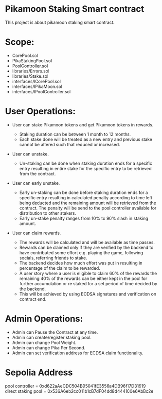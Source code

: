 # Pikamoon Staking Smart contract

This project is about pikamoon staking smart contract. 

# Scope:

- CorePool.sol
- PikaStakingPool.sol
- PoolController.sol
- libraries/Errors.sol
- libraries/Stake.sol
- interfaces/ICorePool.sol
- interfaces/IPikaMoon.sol
- interfaces/IPoolController.sol

# User Operations:

- User can stake Pikamoon tokens and get Pikamoon tokens in rewards.
    * Staking duration can be between 1 month to 12 months.
    * Each stake done will be treated as a new entry and previous stake cannot be altered such that reduced or increased.

- User can unstake. 
    * Un-staking can be done when staking duration ends for a specific entry resulting in entire stake for the specific entry to be retrieved from the contract.

- User can early unstake.
    * Early un-staking can be done before staking duration ends for a specific entry resulting in calculated penalty according to time left being deducted and the remaining amount will be retrieved from the contract. The penalty will be send to the pool controller available for distribution to other stakers.
    * Early un-stake penalty ranges from 10% to 90% slash in staking amount.

- User can claim rewards.
    * The rewards will be calculated and will be available as time passes.
    * Rewards can be claimed only if they are verified by the backend to have contributed some effort e.g. playing the game, following socials, referring friends to stake. 
    * The backend decides how much effort was put in resulting in percentage of the claim to be rewarded.
    * A user story where a user is eligible to claim 60% of the rewards the remaining 40% of the rewards can be either kept in the pool for further accumulation or re staked for a set period of time decided by the backend.
    * This will be achieved by using ECDSA signatures and verification on contract end.

# Admin Operations:

- Admin can Pause the Contract at any time.
- Admin can create/register staking pool.
- Admin can change Pool Weight.
- Admin can change Pika Per Second.
- Admin can set verification address for ECDSA claim functionality.


# Sepolia Address

pool controller = 0xd622aAeCDC504B95041fE3556a4DB96f17D31919
direct staking pool = 0x536A6eb2cc011b1cB7dF04dd8d444100e6AbBc2e